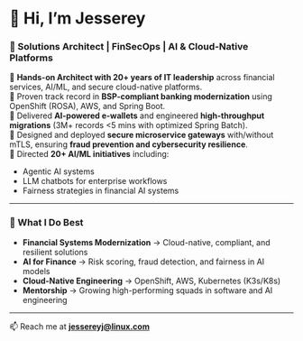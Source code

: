 # 👋 Hi, I’m Jesserey  

### 🚀 Solutions Architect | FinSecOps | AI & Cloud-Native Platforms  

🔹 **Hands-on Architect with 20+ years of IT leadership** across financial services, AI/ML, and secure cloud-native platforms.  
🔹 Proven track record in **BSP-compliant banking modernization** using OpenShift (ROSA), AWS, and Spring Boot.  
🔹 Delivered **AI-powered e-wallets** and engineered **high-throughput migrations** (3M+ records <5 mins with optimized Spring Batch).  
🔹 Designed and deployed **secure microservice gateways** with/without mTLS, ensuring **fraud prevention and cybersecurity resilience**.  
🔹 Directed **20+ AI/ML initiatives** including:  
   - Agentic AI systems  
   - LLM chatbots for enterprise workflows  
   - Fairness strategies in financial AI systems  

---

### 🧠 What I Do Best
- **Financial Systems Modernization** → Cloud-native, compliant, and resilient solutions  
- **AI for Finance** → Risk scoring, fraud detection, and fairness in AI models  
- **Cloud-Native Engineering** → OpenShift, AWS, Kubernetes (K3s/K8s)  
- **Mentorship** → Growing high-performing squads in software and AI engineering  

---

📫 Reach me at **[jessereyj@linux.com](mailto:jessereyj@linux.com)**  

<!---
jessereyj/jessereyj is a ✨ special ✨ repository because its `README.md` (this file) appears on your GitHub profile.
You can click the Preview link to take a look at your changes.
--->
